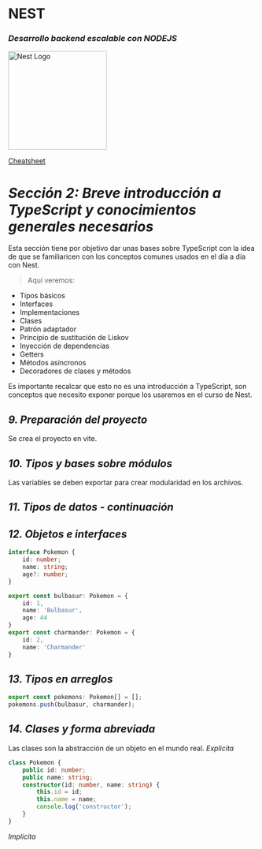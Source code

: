 # NEST
### _*Desarrollo backend escalable con NODEJS*_

<img src="https://nestjs.com/img/logo-small.svg" width="200" alt="Nest Logo" />

[Cheatsheet](./Nest-cheatsheet.pdf)

# _Sección 2: Breve introducción a TypeScript y conocimientos generales necesarios_

Esta sección tiene por objetivo dar unas bases sobre TypeScript con la idea de que se familiaricen con los conceptos comunes usados en el día a día con Nest.
> Aquí veremos:
- Tipos básicos
- Interfaces
- Implementaciones
- Clases
- Patrón adaptador
- Principio de sustitución de Liskov
- Inyección de dependencias
- Getters
- Métodos asíncronos
- Decoradores de clases y métodos
>

Es importante recalcar que esto no es una introducción a TypeScript, son conceptos que necesito exponer porque los usaremos en el curso de Nest.

## _*9. Preparación del proyecto*_
Se crea el proyecto en vite.
## _*10. Tipos y bases sobre módulos*_
Las variables se deben exportar para crear modularidad en los archivos.
## _*11. Tipos de datos - continuación*_

## _*12. Objetos e interfaces*_
```ts
interface Pokemon {
    id: number;
    name: string;
    age?: number;
}

export const bulbasur: Pokemon = {
    id: 1,
    name: 'Bulbasur',
    age: 44
}
export const charmander: Pokemon = {
    id: 2,
    name: 'Charmander'
}
```
## _*13. Tipos en arreglos*_

```ts
export const pokemons: Pokemon[] = [];
pokemons.push(bulbasur, charmander);
```

## _*14. Clases y forma abreviada*_
Las clases son la abstracción de un objeto en el mundo real.
_Explicita_
```ts
class Pokemon {
    public id: number;
    public name: string;
    constructor(id: number, name: string) {
        this.id = id;
        this.name = name;
        console.log('constructor');
    }
}
```
_Implicita_
```ts

```
